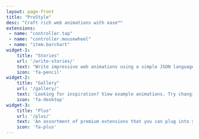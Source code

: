 ```yaml
---
layout: page-front
title: "ProStyle"
desc: "Craft rich web animations with ease™"
extensions:
 - name: "controller.tap"
 - name: "controller.mousewheel"
 - name: "item.barchart"
widget-1:
    title: "Stories"
    url: '/write-stories/'
    text: "Write impressive web animations using a simple JSON language and add them to your website."
    icon: 'fa-pencil'
widget-2:
    title: "Gallery"
    url: '/gallery/'
    text: 'Looking for inspiration? View example animations. Try changing the story right in the gallery.'
    icon: 'fa-desktop'
widget-3:
    title: "Plus"
    url: '/plus/'
    text: 'An assortment of premium extensions that you can plug into your stories to make them even better.'
    icon: 'fa-plus'
---
```

<div class="row" style="display:none">
  <div class="small-10 medium-9 small-centered large-8 columns t50">
		{% include alert text="Looking for someone to create a great animation for you? &nbsp; <a href='http://pro.graphics'>Hire us!</a>" %}
	</div>
</div>